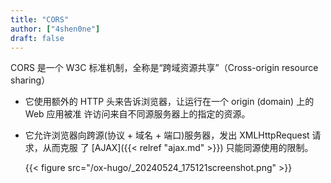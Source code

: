 ```yaml
---
title: "CORS"
author: ["4shen0ne"]
draft: false
---
```


CORS 是一个 W3C 标准机制，全称是“跨域资源共享”（Cross-origin resource sharing）

-   它使用额外的 HTTP 头来告诉浏览器，让运行在一个 origin (domain) 上的 Web 应用被准
    许访问来自不同源服务器上的指定的资源。

-   它允许浏览器向跨源(协议 + 域名 + 端口)服务器，发出 XMLHttpRequest 请求，从而克服
    了 [AJAX]({{< relref "ajax.md" >}}) 只能同源使用的限制。

    {{< figure src="/ox-hugo/_20240524_175121screenshot.png" >}}
